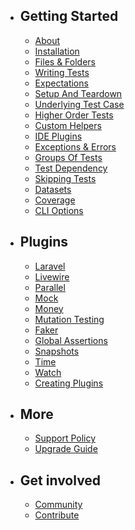- ## Getting Started
  - [About](/docs/about)
  - [Installation](/docs/installation)
  - [Files & Folders](/docs/files-and-folders)
  - [Writing Tests](/docs/writing-tests)
  - [Expectations](/docs/expectations)
  - [Setup And Teardown](/docs/setup-and-teardown)
  - [Underlying Test Case](/docs/underlying-test-case)
  - [Higher Order Tests](/docs/higher-order-tests)
  - [Custom Helpers](/docs/helpers)
  - [IDE Plugins](/docs/ide-plugins)
  - [Exceptions & Errors](/docs/exceptions-and-errors)
  - [Groups Of Tests](/docs/groups)
  - [Test Dependency](/docs/test-dependency)  
  - [Skipping Tests](/docs/skipping-tests)
  - [Datasets](/docs/datasets)
  - [Coverage](/docs/coverage)
  - [CLI Options](/docs/cli-options)
- ## Plugins
  - [Laravel](/docs/plugins/laravel)
  - [Livewire](/docs/plugins/livewire)
  - [Parallel](/docs/plugins/parallel)
  - [Mock](/docs/plugins/mock)
  - [Money](/docs/plugins/money)
  - [Mutation Testing](/docs/plugins/mutation-testing)
  - [Faker](/docs/plugins/faker)
  - [Global Assertions](/docs/plugins/global-assertions)
  - [Snapshots](/docs/plugins/snapshots)
  - [Time](/docs/plugins/time)
  - [Watch](/docs/plugins/watch)
  - [Creating Plugins](/docs/plugins/creating-plugins)
- ## More
  - [Support Policy](/docs/support-policy)
  - [Upgrade Guide](/docs/upgrade-guide)
- ## Get involved
  - [Community](/docs/community)
  - [Contribute](/docs/contribute)
